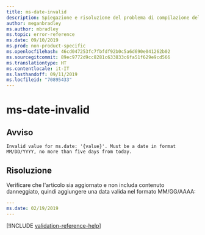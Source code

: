 ```yaml
---
title: ms-date-invalid
description: Spiegazione e risoluzione del problema di compilazione della documentazione ms-date-invalid
author: meganbradley
ms.author: mbradley
ms.topic: error-reference
ms.date: 09/10/2019
ms.prod: non-product-specific
ms.openlocfilehash: 46cd047253fc7fbfdf92b0c5a6d690e041262b02
ms.sourcegitcommit: 89ec9772d9cc8281c633833c6fa51f629e9cd566
ms.translationtype: HT
ms.contentlocale: it-IT
ms.lasthandoff: 09/11/2019
ms.locfileid: "70895433"
---
```

# <a name="ms-date-invalid"></a>ms-date-invalid

## <a name="warning"></a>Avviso

`Invalid value for ms.date: '{value}'. Must be a date in format MM/DD/YYYY, no more than five days from today.`

## <a name="resolution"></a>Risoluzione

Verificare che l'articolo sia aggiornato e non includa contenuto danneggiato, quindi aggiungere una data valida nel formato MM/GG/AAAA:

```yml
---
ms.date: 02/19/2019
---
```

<!--make sure to add this file to your includes folder and verify the path-->
[!INCLUDE [validation-reference-help](includes/validation-reference-help.md)]

